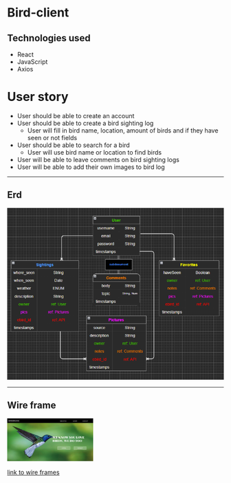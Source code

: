 # Bird-client

## Technologies used
<ul>
<li>React</li>
<li>JavaScript</li>
<li>Axios</li>
</ul>

# User story

- User should be able to create an account
- User should be able to create a bird sighting log
    - User will fill in bird name, location, amount of birds and if they have seen or not fields
- User should be able to search for a bird 
    - User will use bird name or location to find birds
- User will be able to leave comments on bird sighting logs
- User will be able to add their own images to bird log

---


## Erd
<img src="imgs/new-erd.png" width="600" height="400" alt="Erd image">

---

## Wire frame

<img  src="imgs/Bird-Wire.png" width="200" height="100" alt="Wire frame">

<a href="https://docs.google.com/presentation/d/1DE21STpf4aIwmSLS2AGdY9T9MXmBdI52lxDonLpo5iY/edit?usp=sharing"> link to wire frames</a>

